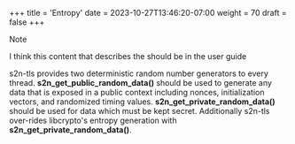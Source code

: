 +++
title = 'Entropy'
date = 2023-10-27T13:46:20-07:00
weight = 70
draft = false
+++

> [!NOTE]
> I think this content that describes the should be in the user guide

s2n-tls provides two deterministic random number generators to every thread. **s2n_get_public_random_data()** should be used to generate any data that is exposed in a public context including nonces, initialization vectors, and randomized timing values. **s2n_get_private_random_data()** should be used for data which must be kept secret. Additionally s2n-tls over-rides libcrypto's entropy generation with **s2n_get_private_random_data()**.
